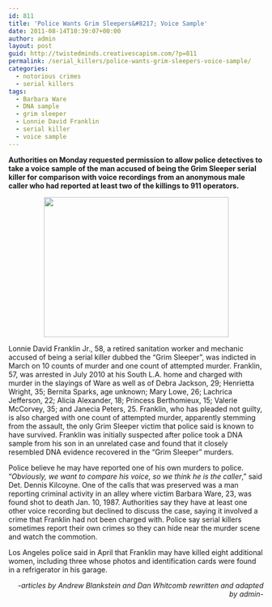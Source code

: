 ```yaml
---
id: 811
title: 'Police Wants Grim Sleepers&#8217; Voice Sample'
date: 2011-08-14T10:39:07+00:00
author: admin
layout: post
guid: http://twistedminds.creativescapism.com/?p=811
permalink: /serial_killers/police-wants-grim-sleepers-voice-sample/
categories:
  - notorious crimes
  - serial killers
tags:
  - Barbara Ware
  - DNA sample
  - grim sleeper
  - Lonnie David Franklin
  - serial killer
  - voice sample
---
```

<p class="dropcap-first">
  <strong>Authorities on Monday requested permission to allow police detectives to take a voice sample of the man accused of being the Grim Sleeper serial killer for comparison with voice recordings from an anonymous male caller who had reported at least two of the killings to 911 operators.</strong>
</p>

<p style="text-align: center;">
  <img class="aligncenter" src="http://www.reuters.com/resources/r/?m=02&d=20110801&t=2&i=470621654&w=460&fh=&fw=&ll=&pl=&r=2011-08-01T185258Z_01_BTRE7701GGC00_RTROPTP_0_USA" alt="" width="365" height="276" />
</p>

Lonnie David Franklin Jr., 58, a retired sanitation worker and mechanic accused of being a serial killer dubbed the &#8220;Grim Sleeper&#8221;, was indicted in March on 10 counts of murder and one count of attempted murder. Franklin, 57, was arrested in July 2010 at his South L.A. home and charged with murder in the slayings of Ware as well as of Debra Jackson, 29; Henrietta Wright, 35; Bernita Sparks, age unknown; Mary Lowe, 26; Lachrica Jefferson, 22; Alicia Alexander, 18; Princess Berthomieux, 15; Valerie McCorvey, 35; and Janecia Peters, 25. Franklin, who has pleaded not guilty, is also charged with one count of attempted murder, apparently stemming from the assault, the only Grim Sleeper victim that police said is known to have survived. Franklin was initially suspected after police took a DNA sample from his son in an unrelated case and found that it closely resembled DNA evidence recovered in the &#8220;Grim Sleeper&#8221; murders.

Police believe he may have reported one of his own murders to police. &#8220;_Obviously, we want to compare his voice, so we think he is the caller_,&#8221; said Det. Dennis Kilcoyne. One of the calls that was preserved was a man reporting criminal activity in an alley where victim Barbara Ware, 23, was found shot to death Jan. 10, 1987. Authorities say they have at least one other voice recording but declined to discuss the case, saying it involved a crime that Franklin had not been charged with. Police say serial killers sometimes report their own crimes so they can hide near the murder scene and watch the commotion.

Los Angeles police said in April that Franklin may have killed eight additional women, including three whose photos and identification cards were found in a refrigerator in his garage.

<p style="text-align: right;">
  <em>-articles by Andrew Blankstein and Dan Whitcomb rewritten and adapted by admin-</em>
</p>